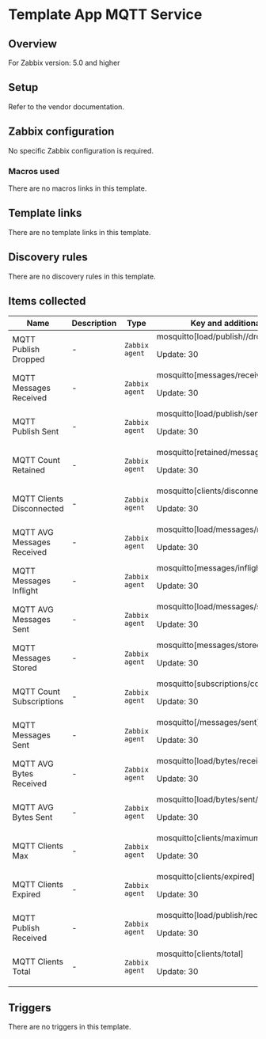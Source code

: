 # Template App MQTT  Service

## Overview

For Zabbix version: 5.0 and higher

## Setup

Refer to the vendor documentation.

## Zabbix configuration

No specific Zabbix configuration is required.

### Macros used

There are no macros links in this template.

## Template links

There are no template links in this template.

## Discovery rules

There are no discovery rules in this template.

## Items collected

|Name|Description|Type|Key and additional info|
|----|-----------|----|----|
|MQTT Publish Dropped|<p>-</p>|`Zabbix agent`|mosquitto[load/publish//dropped/5min]<p>Update: 30</p>|
|MQTT Messages Received|<p>-</p>|`Zabbix agent`|mosquitto[messages/received]<p>Update: 30</p>|
|MQTT Publish Sent|<p>-</p>|`Zabbix agent`|mosquitto[load/publish/sent/5min]<p>Update: 30</p>|
|MQTT Count Retained|<p>-</p>|`Zabbix agent`|mosquitto[retained/messages/count]<p>Update: 30</p>|
|MQTT Clients Disconnected|<p>-</p>|`Zabbix agent`|mosquitto[clients/disconnected]<p>Update: 30</p>|
|MQTT AVG Messages Received|<p>-</p>|`Zabbix agent`|mosquitto[load/messages/received/5min]<p>Update: 30</p>|
|MQTT Messages Inflight|<p>-</p>|`Zabbix agent`|mosquitto[messages/inflight]<p>Update: 30</p>|
|MQTT AVG Messages Sent|<p>-</p>|`Zabbix agent`|mosquitto[load/messages/sent/5min]<p>Update: 30</p>|
|MQTT Messages Stored|<p>-</p>|`Zabbix agent`|mosquitto[messages/stored]<p>Update: 30</p>|
|MQTT Count Subscriptions|<p>-</p>|`Zabbix agent`|mosquitto[subscriptions/count]<p>Update: 30</p>|
|MQTT Messages Sent|<p>-</p>|`Zabbix agent`|mosquitto[/messages/sent]<p>Update: 30</p>|
|MQTT AVG Bytes Received|<p>-</p>|`Zabbix agent`|mosquitto[load/bytes/received/5min]<p>Update: 30</p>|
|MQTT AVG Bytes Sent|<p>-</p>|`Zabbix agent`|mosquitto[load/bytes/sent/5min]<p>Update: 30</p>|
|MQTT Clients Max|<p>-</p>|`Zabbix agent`|mosquitto[clients/maximum]<p>Update: 30</p>|
|MQTT Clients Expired|<p>-</p>|`Zabbix agent`|mosquitto[clients/expired]<p>Update: 30</p>|
|MQTT Publish Received|<p>-</p>|`Zabbix agent`|mosquitto[load/publish/received/5min]<p>Update: 30</p>|
|MQTT Clients Total|<p>-</p>|`Zabbix agent`|mosquitto[clients/total]<p>Update: 30</p>|
## Triggers

There are no triggers in this template.

